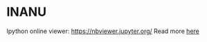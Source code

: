 # INANU

Ipython online viewer: https://nbviewer.jupyter.org/
Read more [here](https://github.com/PavolGrofcik/INANU/blob/master/Assigments/podmienky_absolvovania_a_projekt.pdf)
